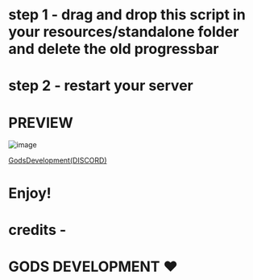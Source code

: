  # step 1 - drag and drop this script in your resources/standalone folder and delete the old progressbar

 # step 2 - restart your server
 
 # PREVIEW

 ![image](https://github.com/GodsDevelopment69/GD-PROGRESSBAR-V2/assets/116272690/979b29be-cb81-41be-836b-5c2323f1b71e)

<p><a href="https://discord.gg/V6PD44awSR">GodsDevelopment(DISCORD)</a></p>

# Enjoy!

# credits -

# GODS DEVELOPMENT ❤️
